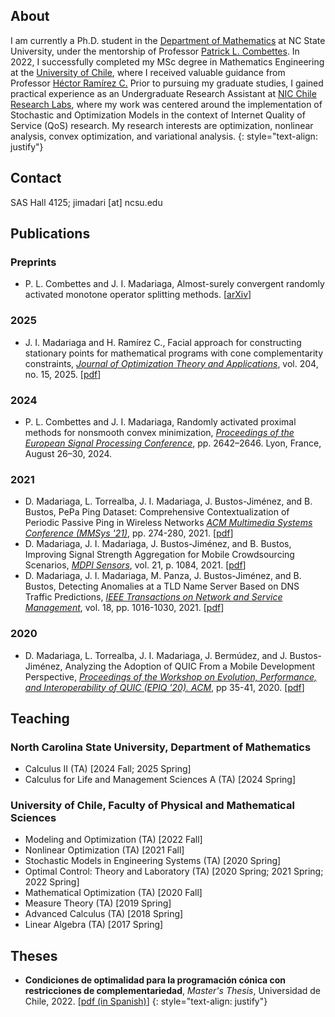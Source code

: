 ## About
I am currently a Ph.D. student in the [Department of Mathematics](https://math.sciences.ncsu.edu) at NC State University, under the mentorship of Professor [Patrick L. Combettes](https://pcombet.math.ncsu.edu). In 2022, I successfully completed my MSc degree in Mathematics Engineering at the [University of Chile](https://www.dim.uchile.cl/en/home/), where I received valuable guidance from Professor [Héctor Ramírez C.](https://sites.google.com/site/hectorramirezhomepage/home) Prior to pursuing my graduate studies, I gained practical experience as an Undergraduate Research Assistant at [NIC Chile Research Labs](https://niclabs.cl/), where my work was centered around the implementation of Stochastic and Optimization Models in the context of Internet Quality of Service (QoS) research. My research interests are optimization, nonlinear analysis, convex optimization, and variational analysis. 
{: style="text-align: justify"}

## Contact
SAS Hall 4125; jimadari [at] ncsu.edu

## Publications
### Preprints
* P. L. Combettes and J. I. Madariaga, Almost-surely convergent randomly activated monotone operator splitting methods. [[arXiv](https://arxiv.org/abs/2403.10673)] 

### 2025
* J. I. Madariaga and H. Ramírez C., Facial approach for constructing stationary points for mathematical programs with cone complementarity constraints, [<em>Journal of Optimization Theory and Applications</em>](https://link.springer.com/journal/10957), vol. 204, no. 15, 2025. [[pdf](https://doi.org/10.1007/s10957-024-02562-8)]

### 2024
* P. L. Combettes and J. I. Madariaga, Randomly activated proximal methods for nonsmooth convex minimization, [<em>Proceedings of the European Signal Processing Conference</em>](https://eusipcolyon.sciencesconf.org/), pp. 2642–2646. Lyon, France, August 26–30, 2024. 

### 2021
* D. Madariaga, L. Torrealba, J. I. Madariaga, J. Bustos-Jiménez, and B. Bustos, PePa Ping Dataset: Comprehensive Contextualization of Periodic Passive Ping in Wireless Networks [<em>ACM Multimedia Systems Conference (MMSys '21)</em>](https://2021.acmmmsys.org/), pp. 274-280, 2021. [[pdf](https://dl.acm.org/doi/abs/10.1145/3458305.3478456)]
* D. Madariaga, J. I. Madariaga, J. Bustos-Jiménez, and B. Bustos, Improving Signal Strength Aggregation for Mobile Crowdsourcing Scenarios, [<em>MDPI Sensors</em>](https://www.mdpi.com/journal/sensors), vol. 21, p. 1084, 2021. [[pdf](https://www.mdpi.com/1424-8220/21/4/1084/htm)]
* D. Madariaga, J. I. Madariaga, M. Panza, J. Bustos-Jiménez, and B. Bustos, Detecting Anomalies at a TLD Name Server Based on DNS Traffic Predictions, [<em>IEEE Transactions on Network and Service Management</em>](https://ieeexplore.ieee.org/xpl/RecentIssue.jsp?punumber=4275028), vol. 18, pp. 1016-1030, 2021. [[pdf](https://doi.org/10.1109/TNSM.2021.3051195)]

### 2020
* D. Madariaga, L. Torrealba, J. I. Madariaga, J. Bermúdez, and J. Bustos-Jiménez, Analyzing the Adoption of QUIC From a Mobile Development Perspective, [<em>Proceedings of the Workshop on Evolution, Performance, and Interoperability of QUIC (EPIQ '20). ACM</em>](https://conferences.sigcomm.org/sigcomm/2020/workshop-epiq.html), pp 35-41, 2020. [[pdf](https://dl.acm.org/doi/abs/10.1145/3405796.3405830)]

## Teaching
### North Carolina State University, Department of Mathematics
* Calculus II (TA) [2024 Fall; 2025 Spring]
* Calculus for Life and Management Sciences A (TA) [2024 Spring]

### University of Chile, Faculty of Physical and Mathematical Sciences
* Modeling and Optimization (TA) [2022 Fall]
* Nonlinear Optimization (TA) [2021 Fall] 
* Stochastic Models in Engineering Systems (TA) [2020 Spring]
* Optimal Control: Theory and Laboratory (TA) [2020 Spring; 2021 Spring; 2022 Spring]
* Mathematical Optimization (TA) [2020 Fall]
* Measure Theory (TA) [2019 Spring]
* Advanced Calculus (TA) [2018 Spring]
* Linear Algebra (TA) [2017 Spring]

## Theses
* **Condiciones de optimalidad para la programación cónica con restricciones de complementariedad**, <em>Master's Thesis</em>, Universidad de Chile, 2022. [[pdf (in Spanish)](https://repositorio.uchile.cl/bitstream/handle/2250/191684/Condiciones-de-optimalidad-para-la-programacion-conica-con-restricciones-de-complementariedad.pdf?sequence=5)]
{: style="text-align: justify"}
